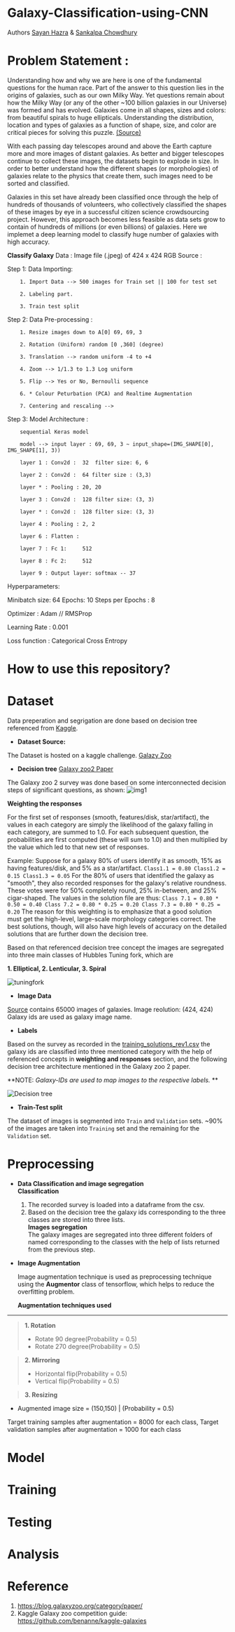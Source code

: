 # **Galaxy-Classification-using-CNN**

Authors [Sayan Hazra](https://github.com/sayan0506) & [Sankalpa Chowdhury](https://github.com/sankalpachowdhury)


# Problem Statement :
Understanding how and why we are here is one of the fundamental questions for the human race. Part of the answer to this question lies in the origins of galaxies, such as our own Milky Way. Yet questions remain about how the Milky Way (or any of the other ~100 billion galaxies in our Universe) was formed and has evolved. Galaxies come in all shapes, sizes and colors: from beautiful spirals to huge ellipticals. Understanding the distribution, location and types of galaxies as a function of shape, size, and color are critical pieces for solving this puzzle. [(Source)](https://www.kaggle.com/c/galaxy-zoo-the-galaxy-challenge/overview/description)

With each passing day telescopes around and above the Earth capture more and more images of distant galaxies. As better and bigger telescopes continue to collect these images, the datasets begin to explode in size. In order to better understand how the different shapes (or morphologies) of galaxies relate to the physics that create them, such images need to be sorted and classified.

Galaxies in this set have already been classified once through the help of hundreds of thousands of volunteers, who collectively classified the shapes of these images by eye in a successful citizen science crowdsourcing project. However, this approach becomes less feasible as data sets grow to contain of hundreds of millions (or even billions) of galaxies. Here we implemet a deep learning model to classify huge number of galaxies with high accuracy. 



**Classify Galaxy**
Data : Image file (.jpeg) of 424 x 424 RGB
Source : 

Step 1: Data Importing:  

        1. Import Data --> 500 images for Train set || 100 for test set
        
        2. Labeling part.
        
        3. Train test split

Step 2: Data Pre-processing :

        1. Resize images down to A[0] 69, 69, 3
        
        2. Rotation (Uniform) random [0 ,360] (degree)
        
        3. Translation --> random uniform -4 to +4
        
        4. Zoom --> 1/1.3 to 1.3 Log uniform
        
        5. Flip --> Yes or No, Bernoulli sequence
        
        6. * Colour Peturbation (PCA) and Realtime Augmentation
        
        7. Centering and rescaling --> 
        
Step 3: Model Architecture :

        sequential Keras model
        
        model --> input layer : 69, 69, 3 ~ input_shape=(IMG_SHAPE[0], IMG_SHAPE[1], 3))
        
        layer 1 : Conv2d :  32  filter size: 6, 6
        
        layer 2 : Conv2d :  64 filter size : (3,3)
        
        layer * : Pooling : 20, 20
        
        layer 3 : Conv2d :  128 filter size: (3, 3)
        
        layer * : Conv2d :  128 filter size: (3, 3)
        
        layer 4 : Pooling : 2, 2
        
        layer 6 : Flatten : 
        
        layer 7 : Fc 1:     512
        
        layer 8 : Fc 2:     512
        
        layer 9 : Output layer: softmax -- 37 
        
        
   
Hyperparameters: 

Minibatch size: 64
Epochs: 10
Steps per Epochs : 8

Optimizer : Adam // RMSProp

Learning Rate : 0.001

Loss function : Categorical Cross Entropy



# **How to use this repository?**

# **Dataset**
Data preperation and segrigation are done based on decision tree referenced from [Kaggle](https://www.kaggle.com/c/galaxy-zoo-the-galaxy-challenge/overview/the-galaxy-zoo-decision-tree).

* **Dataset Source:** 

The Dataset is hosted on a kaggle challenge. [Galazy Zoo](https://www.kaggle.com/c/galaxy-zoo-the-galaxy-challenge/data)

* **Decision tree** [Galaxy zoo2 Paper](https://arxiv.org/abs/1308.3496)

The Galaxy zoo 2 survey was done based on some interconnected decision steps of significant questions, as shown: 
![img1](Images/Decisiontree.PNG)

**Weighting the responses**

For the first set of responses (smooth, features/disk, star/artifact), the values in each category are simply the likelihood of the galaxy falling in each category, are summed to 1.0. For each subsequent question, the probabilities are first computed (these will sum to 1.0) and then multiplied by the value which led to that new set of responses. 

Example: Suppose for a galaxy 80% of users identify it as smooth, 15% as having features/disk, and 5% as a star/artifact.
`
Class1.1 = 0.80
Class1.2 = 0.15
Class1.3 = 0.05
`
For the 80% of users that identified the galaxy as "smooth", they also recorded responses for the galaxy's relative roundness. These votes were for 50% completely round, 25% in-between, and 25% cigar-shaped. The values in the solution file are thus:
`
Class 7.1 = 0.80 * 0.50 = 0.40
Class 7.2 = 0.80 * 0.25 = 0.20
Class 7.3 = 0.80 * 0.25 = 0.20
`
The reason for this weighting is to emphasize that a good solution must get the high-level, large-scale morphology categories correct. The best solutions, though, will also have high levels of accuracy on the detailed solutions that are further down the decision tree.

Based on that referenced decision tree concept the images are segregated into three main classes of Hubbles Tuning fork, which are  

**1. Elliptical, 2. Lenticular, 3. Spiral**

![tuningfork](Images/hubble_t.jpg)

* **Image Data** 

[Source](https://www.kaggle.com/c/galaxy-zoo-the-galaxy-challenge/data?select=images_training_rev1.zip) contains 65000 images of galaxies.
Image reolution: (424, 424)
Galaxy ids are used as galaxy image name.

* **Labels** 

Based on the survey as recorded in the [training_solutions_rev1.csv](https://www.kaggle.com/c/galaxy-zoo-the-galaxy-challenge/data?select=training_solutions_rev1.zip) the galaxy ids are classified into three mentioned category with the help of referenced concepts in **weighting and responses** section, and the following decision tree architecture mentioned in the Galaxy zoo 2 paper.

**NOTE: *Galaxy-IDs are used to map images to the respective labels.* ** 

![Decision tree](Images/Decisiontree2.PNG)

* **Train-Test split**

The dataset of images is segmented into `Train` and `Validation` sets. ~90% of the images are taken into `Training` set and the remaining for the `Validation` set.

# **Preprocessing**
* **Data Classification and image segregation**  
**Classification**

   1. The recorded survey is loaded into a dataframe from the csv.
   2. Based on the decision tree the galaxy ids corresponding to the three classes are stored into three lists.\
**Images segregation**\
   The galaxy images are segregated into three different folders of named corresponding to the classes with the help of lists returned from the previous step.   

* **Image Augmentation**

  Image augmentation technique is used as preprocessing technique using the **Augmentor** class of tensorflow, which helps to reduce the overfitting problem.
  
  **Augmentation techniques used**
---

>**1.   Rotation**
>* Rotate 90 degree(Probability = 0.5)
>* Rotate 270 degree(Probability = 0.5)

>**2.   Mirroring**
>* Horizontal flip(Probability = 0.5)
>* Vertical flip(Probability = 0.5)

>**3. Resizing**
* Augmented image size = (150,150) | (Probability = 0.5)

Target training samples after augmentation = 8000 for each class,
Target validation samples after augmentation = 1000 for each class


# **Model**

# **Training**

# **Testing**

# **Analysis**

# **Reference**
1. https://blog.galaxyzoo.org/category/paper/
2. Kaggle Galaxy zoo competition guide: https://github.com/benanne/kaggle-galaxies
